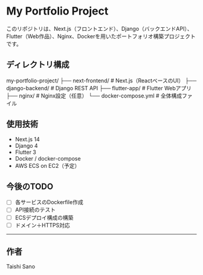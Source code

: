 # My Portfolio Project
このリポジトリは、Next.js（フロントエンド）、Django（バックエンドAPI）、Flutter（Web作品）、Nginx、Dockerを用いたポートフォリオ構築プロジェクトです。

## ディレクトリ構成
my-portfolio-project/
├── next-frontend/ # Next.js（ReactベースのUI）
├── django-backend/ # Django REST API
├── flutter-app/ # Flutter Webアプリ
├── nginx/ # Nginx設定（任意）
└── docker-compose.yml # 全体構成ファイル

## 使用技術
- Next.js 14
- Django 4
- Flutter 3
- Docker / docker-compose
- AWS ECS on EC2（予定）

## 今後のTODO
- [ ] 各サービスのDockerfile作成
- [ ] API接続のテスト
- [ ] ECSデプロイ構成の構築
- [ ] ドメイン＋HTTPS対応

---

## 作者

Taishi Sano
